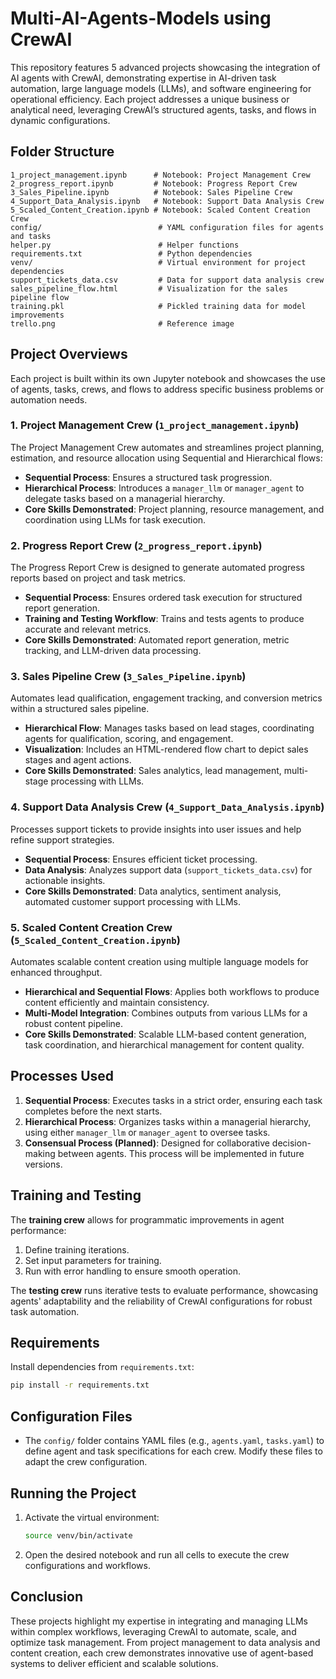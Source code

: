 # Multi-AI-Agents-Models using CrewAI

This repository features 5 advanced projects showcasing the integration of AI agents with CrewAI, demonstrating expertise in AI-driven task automation, large language models (LLMs), and software engineering for operational efficiency. Each project addresses a unique business or analytical need, leveraging CrewAI’s structured agents, tasks, and flows in dynamic configurations.

## Folder Structure

```
1_project_management.ipynb      # Notebook: Project Management Crew
2_progress_report.ipynb         # Notebook: Progress Report Crew
3_Sales_Pipeline.ipynb          # Notebook: Sales Pipeline Crew
4_Support_Data_Analysis.ipynb   # Notebook: Support Data Analysis Crew
5_Scaled_Content_Creation.ipynb # Notebook: Scaled Content Creation Crew
config/                          # YAML configuration files for agents and tasks
helper.py                        # Helper functions
requirements.txt                 # Python dependencies
venv/                            # Virtual environment for project dependencies
support_tickets_data.csv         # Data for support data analysis crew
sales_pipeline_flow.html         # Visualization for the sales pipeline flow
training.pkl                     # Pickled training data for model improvements
trello.png                       # Reference image
```

## Project Overviews

Each project is built within its own Jupyter notebook and showcases the use of agents, tasks, crews, and flows to address specific business problems or automation needs.

### 1. Project Management Crew (`1_project_management.ipynb`)

The Project Management Crew automates and streamlines project planning, estimation, and resource allocation using Sequential and Hierarchical flows:
- **Sequential Process**: Ensures a structured task progression.
- **Hierarchical Process**: Introduces a `manager_llm` or `manager_agent` to delegate tasks based on a managerial hierarchy.
- **Core Skills Demonstrated**: Project planning, resource management, and coordination using LLMs for task execution.

### 2. Progress Report Crew (`2_progress_report.ipynb`)

The Progress Report Crew is designed to generate automated progress reports based on project and task metrics.
- **Sequential Process**: Ensures ordered task execution for structured report generation.
- **Training and Testing Workflow**: Trains and tests agents to produce accurate and relevant metrics.
- **Core Skills Demonstrated**: Automated report generation, metric tracking, and LLM-driven data processing.

### 3. Sales Pipeline Crew (`3_Sales_Pipeline.ipynb`)

Automates lead qualification, engagement tracking, and conversion metrics within a structured sales pipeline.
- **Hierarchical Flow**: Manages tasks based on lead stages, coordinating agents for qualification, scoring, and engagement.
- **Visualization**: Includes an HTML-rendered flow chart to depict sales stages and agent actions.
- **Core Skills Demonstrated**: Sales analytics, lead management, multi-stage processing with LLMs.

### 4. Support Data Analysis Crew (`4_Support_Data_Analysis.ipynb`)

Processes support tickets to provide insights into user issues and help refine support strategies.
- **Sequential Process**: Ensures efficient ticket processing.
- **Data Analysis**: Analyzes support data (`support_tickets_data.csv`) for actionable insights.
- **Core Skills Demonstrated**: Data analytics, sentiment analysis, automated customer support processing with LLMs.

### 5. Scaled Content Creation Crew (`5_Scaled_Content_Creation.ipynb`)

Automates scalable content creation using multiple language models for enhanced throughput.
- **Hierarchical and Sequential Flows**: Applies both workflows to produce content efficiently and maintain consistency.
- **Multi-Model Integration**: Combines outputs from various LLMs for a robust content pipeline.
- **Core Skills Demonstrated**: Scalable LLM-based content generation, task coordination, and hierarchical management for content quality.

## Processes Used

1. **Sequential Process**: Executes tasks in a strict order, ensuring each task completes before the next starts.
2. **Hierarchical Process**: Organizes tasks within a managerial hierarchy, using either `manager_llm` or `manager_agent` to oversee tasks.
3. **Consensual Process (Planned)**: Designed for collaborative decision-making between agents. This process will be implemented in future versions.

## Training and Testing

The **training crew** allows for programmatic improvements in agent performance:
1. Define training iterations.
2. Set input parameters for training.
3. Run with error handling to ensure smooth operation.

The **testing crew** runs iterative tests to evaluate performance, showcasing agents' adaptability and the reliability of CrewAI configurations for robust task automation.

## Requirements

Install dependencies from `requirements.txt`:
```bash
pip install -r requirements.txt
```

## Configuration Files

- The `config/` folder contains YAML files (e.g., `agents.yaml`, `tasks.yaml`) to define agent and task specifications for each crew. Modify these files to adapt the crew configuration.

## Running the Project

1. Activate the virtual environment:
   ```bash
   source venv/bin/activate
   ```
2. Open the desired notebook and run all cells to execute the crew configurations and workflows.

## Conclusion

These projects highlight my expertise in integrating and managing LLMs within complex workflows, leveraging CrewAI to automate, scale, and optimize task management. From project management to data analysis and content creation, each crew demonstrates innovative use of agent-based systems to deliver efficient and scalable solutions.
